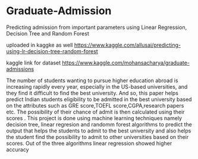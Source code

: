# Graduate-Admission
Predicting admission from important parameters using Linear Regression, Decision Tree and Random Forest

uploaded in kaggke as well https://www.kaggle.com/allusai/predicting-using-lr-decision-tree-random-forest

kaggle link for dataset https://www.kaggle.com/mohansacharya/graduate-admissions

The number of students wanting to pursue higher
education abroad is increasing rapidly every year, especially in
the US-based universities, and they find it difficult to find the
best university. And so, this paper helps predict Indian students
eligibility to be admitted in the best university based on the
attributes such as GRE score,TOEFL score,CGPA,research
papers etc. The possibility of their chance of admit is then
calculated using their scores . This project is done using machine
learning techniques namely decision tree, linear regresion and
randomm forest algorithms to predict the output that helps
the students to admit to the best university and also helps the
student find the possibility to admit to other universities based
on their scores. Out of the three algorithms linear regression
showed higher accuracy
